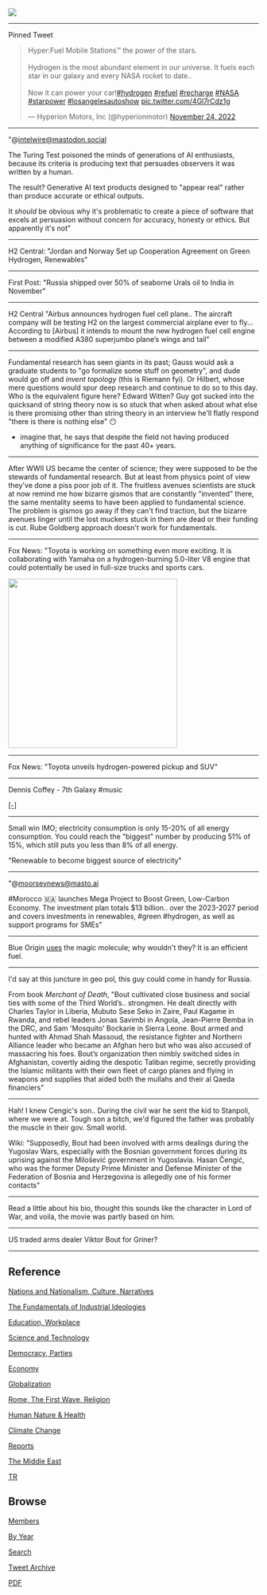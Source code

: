 <img src="https://drive.google.com/uc?export=view&id=1B2wf9R7AMH1d7Vw6e2mucLbIQ5NSjir7"/>

---

Pinned Tweet

<blockquote class="twitter-tweet"><p lang="en" dir="ltr">Hyper:Fuel Mobile Stations™ the power of the stars.<br><br>Hydrogen is the most abundant element in our universe. It fuels each star in our galaxy and every NASA rocket to date.. <br><br>Now it can power your car!<a href="https://twitter.com/hashtag/hydrogen?src=hash&amp;ref_src=twsrc%5Etfw">#hydrogen</a> <a href="https://twitter.com/hashtag/refuel?src=hash&amp;ref_src=twsrc%5Etfw">#refuel</a> <a href="https://twitter.com/hashtag/recharge?src=hash&amp;ref_src=twsrc%5Etfw">#recharge</a> <a href="https://twitter.com/hashtag/NASA?src=hash&amp;ref_src=twsrc%5Etfw">#NASA</a> <a href="https://twitter.com/hashtag/starpower?src=hash&amp;ref_src=twsrc%5Etfw">#starpower</a> <a href="https://twitter.com/hashtag/losangelesautoshow?src=hash&amp;ref_src=twsrc%5Etfw">#losangelesautoshow</a> <a href="https://t.co/4Gl7rCdz1g">pic.twitter.com/4Gl7rCdz1g</a></p>&mdash; Hyperion Motors, Inc (@hyperionmotor) <a href="https://twitter.com/hyperionmotor/status/1595587623783141376?ref_src=twsrc%5Etfw">November 24, 2022</a></blockquote> <script async src="https://platform.twitter.com/widgets.js" charset="utf-8"></script>

---

"@intelwire@mastodon.social

The Turing Test poisoned the minds of generations of AI enthusiasts,
because its criteria is producing text that persuades observers it was
written by a human.

The result? Generative AI text products designed to "appear real"
rather than produce accurate or ethical outputs.

It *should* be obvious why it's problematic to create a piece of
software that excels at persuasion without concern for accuracy,
honesty or ethics. But apparently it's not"

---

H2 Central: "Jordan and Norway Set up Cooperation Agreement on Green
Hydrogen, Renewables"

---

First Post: "Russia shipped over 50% of seaborne Urals oil to India in
November"

---

H2 Central "Airbus announces hydrogen fuel cell plane.. The aircraft
company will be testing H2 on the largest commercial airplane ever to
fly...  According to [Airbus] it intends to mount the new hydrogen
fuel cell engine between a modified A380 superjumbo plane’s wings and
tail"

---

Fundamental research has seen giants in its past; Gauss would ask a
graduate students to "go formalize some stuff on geometry", and dude
would go off and *invent topology* (this is Riemann fyi). Or Hilbert,
whose mere questions would spur deep research and continue to do so to
this day. Who is the equivalent figure here? Edward Witten?  Guy got
sucked into the quicksand of string theory now is so stuck that when
asked about what else is there promising other than string theory in
an interview he'll flatly respond "there is there is nothing else" 😶
- imagine that, he says that despite the field not having produced
anything of significance for the past 40+ years.

---

After WWII US became the center of science; they were supposed to be
the stewards of fundamental research. But at least from physics point
of view they've done a piss poor job of it. The fruitless avenues
scientists are stuck at now remind me how bizarre gismos that are
constantly "invented" there, the same mentality seems to have been
applied to fundamental science. The problem is gismos go away if they
can't find traction, but the bizarre avenues linger until the lost
muckers stuck in them are dead or their funding is cut. Rube Goldberg
approach doesn't work for fundamentals.

---

Fox News: "Toyota is working on something even more exciting. It is
collaborating with Yamaha on a hydrogen-burning 5.0-liter V8 engine
that could potentially be used in full-size trucks and sports cars.

<img width="340" src="https://a57.foxnews.com/static.foxnews.com/foxnews.com/content/uploads/2022/02/1862/1046/yamaha.jpg?ve=1&tl=1a"/>

---

Fox News: "Toyota unveils hydrogen-powered pickup and SUV"

---

Dennis Coffey - 7th Galaxy \#music

[[-]](https://youtu.be/r2Js8J0PCmg)

---

Small win IMO; electricity consumption is only 15-20% of all energy
consumption. You could reach the "biggest" number by producing 51% of
15%, which still puts you less than 8% of all energy.

"Renewable to become biggest source of electricity" 

---

"@moorsevnews@masto.ai

\#Morocco 🇲🇦 launches Mega Project to Boost Green, Low-Carbon
Economy. The investment plan totals $13 billion..  over the 2023-2027
period and covers investments in renewables, #green \#hydrogen, as
well as support programs for SMEs"

---

Blue Origin [uses]((2022/02/h2-end-use.html#space)) the magic molecule;
why wouldn't they? It is an efficient fuel.

---

I'd say at this juncture in geo pol, this guy could come in handy for
Russia.

From book *Merchant of Death*, "Bout cultivated close business and
social ties with some of the Third World’s.. strongmen. He dealt
directly with Charles Taylor in Liberia, Mubuto Sese Seko in Zaire,
Paul Kagame in Rwanda, and rebel leaders Jonas Savimbi in Angola,
Jean-Pierre Bemba in the DRC, and Sam 'Mosquito' Bockarie in Sierra
Leone. Bout armed and hunted with Ahmad Shah Massoud, the resistance
fighter and Northern Alliance leader who became an Afghan hero but who
was also accused of massacring his foes. Bout’s organization then
nimbly switched sides in Afghanistan, covertly aiding the despotic
Taliban regime, secretly providing the Islamic militants with their
own fleet of cargo planes and flying in weapons and supplies that
aided both the mullahs and their al Qaeda financiers"

---

Hah! I knew Cengic's son.. During the civil war he sent the kid to
Stanpoli, where we were at. Tough son a bitch, we'd figured the father
was probably the muscle in their gov. Small world.

Wiki: "Supposedly, Bout had been involved with arms dealings during
the Yugoslav Wars, especially with the Bosnian government forces
during its uprising against the Milošević government in
Yugoslavia. Hasan Čengić, who was the former Deputy Prime Minister and
Defense Minister of the Federation of Bosnia and Herzegovina is
allegedly one of his former contacts"

---

Read a little about his bio, thought this sounds like the character in
Lord of War, and voila, the movie was partly based on him.

---

US traded arms dealer Viktor Bout for Griner? 

---

## Reference

[Nations and Nationalism, Culture, Narratives](2013/02/nations-and-nationalism.html)

[The Fundamentals of Industrial Ideologies](2011/04/fundamentals-of-industrial-ideologies.html)

[Education, Workplace](2017/09/education-workplace.html)

[Science and Technology](2018/09/science-technology.html)

[Democracy, Parties](2016/11/democracy.html)

[Economy](2018/05/economy.html)

[Globalization](2018/09/globalization.html)

[Rome, The First Wave, Religion](2017/12/rome.html)

[Human Nature & Health](2020/07/human-nature.html)

[Climate Change](2018/12/climate.html)

[Reports](2019/05/reports.html)

[The Middle East](2019/07/middleeast.html)

[TR](../tr)

## Browse

[Members](2022/08/members.html)

[By Year](years.html)

[Search](search.html)

[Tweet Archive](tweets/index.html)

[PDF](https://drive.google.com/uc?export=view&id=1FSi-1MnqXVq_PVTEXzzflwN8-7h92N_R)

